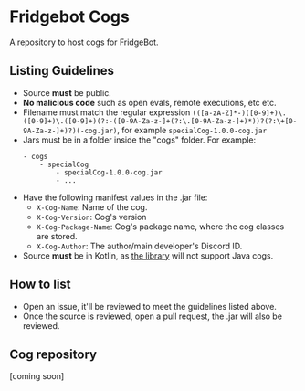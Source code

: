 # Fridgebot Cogs
A repository to host cogs for FridgeBot.

## Listing Guidelines
- Source **must** be public.
- **No malicious code** such as open evals, remote executions, etc etc.
- Filename must match the regular expression `(([a-zA-Z]*-)([0-9]+)\.([0-9]+)\.([0-9]+)(?:-([0-9A-Za-z-]+(?:\.[0-9A-Za-z-]+)*))?(?:\+[0-9A-Za-z-]+)?)(-cog.jar)`, for example `specialCog-1.0.0-cog.jar`
- Jars must be in a folder inside the "cogs" folder. For example:
    ```
    - cogs
        - specialCog
            - specialCog-1.0.0-cog.jar
            - ...
    ```
- Have the following manifest values in the .jar file:
    - `X-Cog-Name`: Name of the cog.
    - `X-Cog-Version`: Cog's version
    - `X-Cog-Package-Name`: Cog's package name, where the cog classes are stored.
    - `X-Cog-Author`: The author/main developer's Discord ID.
- Source **must** be in Kotlin, as [the library](https://github.com/devoxin/flight) will not support Java cogs.

## How to list
- Open an issue, it'll be reviewed to meet the guidelines listed above.
- Once the source is reviewed, open a pull request, the .jar will also be reviewed.

## Cog repository
[coming soon]
